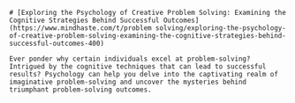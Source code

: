 
    # [Exploring the Psychology of Creative Problem Solving: Examining the Cognitive Strategies Behind Successful Outcomes](https://www.mindhaste.com/t/problem solving/exploring-the-psychology-of-creative-problem-solving-examining-the-cognitive-strategies-behind-successful-outcomes-400)

    Ever ponder why certain individuals excel at problem-solving? Intrigued by the cognitive techniques that can lead to successful results? Psychology can help you delve into the captivating realm of imaginative problem-solving and uncover the mysteries behind triumphant problem-solving outcomes.
    